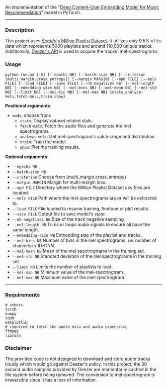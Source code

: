An implementation of the "[Deep Content-User Embedding Model for Music Recommendation](https://arxiv.org/abs/1807.06786)" model in PyTorch.

---

### Description

This project uses [*Spotify*'s Million Playlist Dataset](https://research.atspotify.com/the-million-playlist-dataset-remastered/). It utilizes only 0.5% of its data which represents 5000 playlists and around 110,000 unique tracks. Additionally, [*Deezer*'s API](https://developers.deezer.com/api) is used to acquire the tracks' mel-spectrograms.

### Usage

    python run.py [-h] [--epochs NB] [--batch-size NB] [--criterion {multi_margin,cross_entropy}] [--margin MARGIN] [--mpd FILE] [--mels FILE] [--load FILE] [--save FILE] [--nb-negatives NB] [--mel-length NB] [--embedding-size NB] [--mel-bins NB] [--mel-mean NB] [--mel-std NB] [--limit NB] [--mel-min NB] [--mel-max NB] {stats,analyse-mels,fetch-mels,train,show}

**Positional arguments**:

- `mode`, choose from:
    - `stats`: Display dataset related stats.
    - `fetch-mels`: Fetch the audio files and generate the mel spectrograms.
    - `analyse-mels`: Get mel spectrogram's value range and distribution.
    - `train`: Train the model.
    - `show`: Plot the training results.

**Optional arguments**:

- `--epochs NB`
- `--batch-size NB`
- `--criterion`           Choose from {multi_margin,cross_entropy}
- `--margin MARGIN`       Margin for multi-margin loss.
- `--mpd FILE`            Directory where the Million Playlist Dataset csv files are located.
- `--mels FILE`           Path where the mel-spectrograms are or will be extracted to.
- `--load FILE`           File loaded to resume training, finetune or plot results.
- `--save FILE`           Output file to save model's state.
- `--nb-negatives NB`     Size of the track negative sampling.
- `--mel-length NB`       Trims or loops audio signals to ensure all have the same length.
- `--embedding-size NB`   Embedding size of the playlist and tracks.
- `--mel-bins NB`         Number of bins in the mel spectrograms, i.e. number of channels in 1D-CNN.
- `--mel-mean NB`         Mean of the mel spectrogtrams in the training set.
- `--mel-std NB`          Standard deviation of the mel spectrogtrams in the training set.
- `--limit NB`            Limits the number of playlists to load.
- `--mel-min NB`          Minimum value of the mel-spectrogtram.
- `--mel-max NB`          Maximum value of the mel-spectrogtram.


---

### Requirements

```
# others
torch
numpy
tqdm
matplotlib
# required to fetch the audio data and audio processing
ffmpeg
librosa
```

### Disclaimer

The provided code is not designed to download and store audio tracks locally which would go against Deezer's policy. In this project, the 30 second audio samples provided by Deezer are momentarily cached in the file system before being removed. The conversion to mel-spectrogram is irreversible since it has a loss of information.
